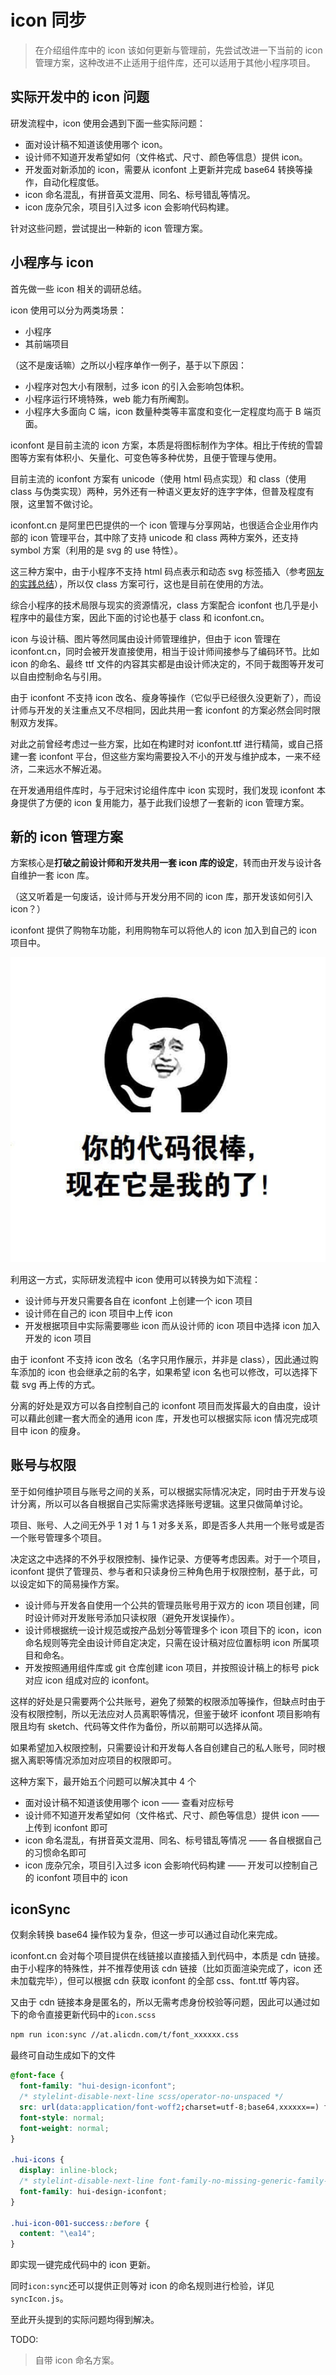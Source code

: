 # icon 同步

> 在介绍组件库中的 icon 该如何更新与管理前，先尝试改进一下当前的 icon 管理方案，这种改进不止适用于组件库，还可以适用于其他小程序项目。

## 实际开发中的 icon 问题

研发流程中，icon 使用会遇到下面一些实际问题：

- 面对设计稿不知道该使用哪个 icon。
- 设计师不知道开发希望如何（文件格式、尺寸、颜色等信息）提供 icon。
- 开发面对新添加的 icon，需要从 iconfont 上更新并完成 base64 转换等操作，自动化程度低。
- icon 命名混乱，有拼音英文混用、同名、标号错乱等情况。
- icon 庞杂冗余，项目引入过多 icon 会影响代码构建。

针对这些问题，尝试提出一种新的 icon 管理方案。

## 小程序与 icon

首先做一些 icon 相关的调研总结。

icon 使用可以分为两类场景：

- 小程序
- 其前端项目

（这不是废话嘛）之所以小程序单作一例子，基于以下原因：

- 小程序对包大小有限制，过多 icon 的引入会影响包体积。
- 小程序运行环境特殊，web 能力有所阉割。
- 小程序大多面向 C 端，icon 数量种类等丰富度和变化一定程度均高于 B 端页面。

iconfont 是目前主流的 icon 方案，本质是将图标制作为字体。相比于传统的雪碧图等方案有体积小、矢量化、可变色等多种优势，且便于管理与使用。

目前主流的 iconfont 方案有 unicode（使用 html 码点实现）和 class（使用 class 与伪类实现）两种，另外还有一种语义更友好的连字字体，但普及程度有限，这里暂不做讨论。

iconfont.cn 是阿里巴巴提供的一个 icon 管理与分享网站，也很适合企业用作内部的 icon 管理平台，其中除了支持 unicode 和 class 两种方案外，还支持 symbol 方案（利用的是 svg 的 use 特性）。

这三种方案中，由于小程序不支持 html 码点表示和动态 svg 标签插入（参考[网友的实践总结](http://yearito.cn/posts/using-iconfont-in-miniprogram.html)），所以仅 class 方案可行，这也是目前在使用的方法。

综合小程序的技术局限与现实的资源情况，class 方案配合 iconfont 也几乎是小程序中的最佳方案，因此下面的讨论也基于 class 和 iconfont.cn。

icon 与设计稿、图片等然同属由设计师管理维护，但由于 icon 管理在 iconfont.cn，同时会被开发直接使用，相当于设计师间接参与了编码环节。比如 icon 的命名、最终 ttf 文件的内容其实都是由设计师决定的，不同于裁图等开发可以自由控制命名与引用。

由于 iconfont 不支持 icon 改名、瘦身等操作（它似乎已经很久没更新了），而设计师与开发的关注重点又不尽相同，因此共用一套 iconfont 的方案必然会同时限制双方发挥。

对此之前曾经考虑过一些方案，比如在构建时对 iconfont.ttf 进行精简，或自己搭建一套 iconfont 平台，但这些方案均需要投入不小的开发与维护成本，一来不经济，二来远水不解近渴。

在开发通用组件库时，与于冠宋讨论组件库中 icon 实现时，我们发现 iconfont 本身提供了方便的 icon 复用能力，基于此我们设想了一套新的 icon 管理方案。

## 新的 icon 管理方案

方案核心是**打破之前设计师和开发共用一套 icon 库的设定**，转而由开发与设计各自维护一套 icon 库。

（这又听着是一句废话，设计师与开发分用不同的 icon 库，那开发该如何引入 icon？）

iconfont 提供了购物车功能，利用购物车可以将他人的 icon 加入到自己的 icon 项目中。

![你的代码很棒，现在它是我的了](./images/gitrob.jpg)

利用这一方式，实际研发流程中 icon 使用可以转换为如下流程：

- 设计师与开发只需要各自在 iconfont 上创建一个 icon 项目
- 设计师在自己的 icon 项目中上传 icon
- 开发根据项目中实际需要哪些 icon 而从设计师的 icon 项目中选择 icon 加入开发的 icon 项目

由于 iconfont 不支持 icon 改名（名字只用作展示，并非是 class），因此通过购车添加的 icon 也会继承之前的名字，如果希望 icon 名也可以修改，可以选择下载 svg 再上传的方式。

分离的好处是双方可以各自控制自己的 iconfont 项目而发挥最大的自由度，设计可以藉此创建一套大而全的通用 icon 库，开发也可以根据实际 icon 情况完成项目中 icon 的瘦身。

## 账号与权限

至于如何维护项目与账号之间的关系，可以根据实际情况决定，同时由于开发与设计分离，所以可以各自根据自己实际需求选择账号逻辑。这里只做简单讨论。

项目、账号、人之间无外乎 1 对 1 与 1 对多关系，即是否多人共用一个账号或是否一个账号管理多个项目。

决定这之中选择的不外乎权限控制、操作记录、方便等考虑因素。对于一个项目，iconfont 提供了管理员、参与者和只读身份三种角色用于权限控制，基于此，可以设定如下的简易操作方案。

- 设计师与开发各自使用一个公共的管理员账号用于双方的 icon 项目创建，同时设计师对开发账号添加只读权限（避免开发误操作）。
- 设计师根据统一设计规范或按产品划分等管理多个 icon 项目下的 icon，icon 命名规则等完全由设计师自定决定，只需在设计稿对应位置标明 icon 所属项目和命名。
- 开发按照通用组件库或 git 仓库创建 icon 项目，并按照设计稿上的标号 pick 对应 icon 组成对应的 iconfont。

这样的好处是只需要两个公共账号，避免了频繁的权限添加等操作，但缺点时由于没有权限控制，所以无法应对人员离职等情况，但鉴于破坏 iconfont 项目影响有限且均有 sketch、代码等文件作为备份，所以前期可以选择从简。

如果希望加入权限控制，只需要设计和开发每人各自创建自己的私人账号，同时根据入离职等情况添加对应项目的权限即可。

这种方案下，最开始五个问题可以解决其中 4 个

- 面对设计稿不知道该使用哪个 icon —— 查看对应标号
- 设计师不知道开发希望如何（文件格式、尺寸、颜色等信息）提供 icon —— 上传到 iconfont 即可
- icon 命名混乱，有拼音英文混用、同名、标号错乱等情况 —— 各自根据自己的习惯命名即可
- icon 庞杂冗余，项目引入过多 icon 会影响代码构建 —— 开发可以控制自己的 iconfont 项目中的 icon

## iconSync

仅剩余转换 base64 操作较为复杂，但这一步可以通过自动化来完成。

iconfont.cn 会对每个项目提供在线链接以直接插入到代码中，本质是 cdn 链接。由于小程序的特殊性，并不推荐使用该 cdn 链接（比如页面渲染完成了，icon 还未加载完毕），但可以根据 cdn 获取 iconfont 的全部 css、font.ttf 等内容。

又由于 cdn 链接本身是匿名的，所以无需考虑身份校验等问题，因此可以通过如下的命令直接更新代码中的`icon.scss`

```bash
npm run icon:sync //at.alicdn.com/t/font_xxxxxx.css
```

最终可自动生成如下的文件

```scss
@font-face {
  font-family: "hui-design-iconfont";
  /* stylelint-disable-next-line scss/operator-no-unspaced */
  src: url(data:application/font-woff2;charset=utf-8;base64,xxxxxx==) format("woff2");
  font-style: normal;
  font-weight: normal;
}

.hui-icons {
  display: inline-block;
  /* stylelint-disable-next-line font-family-no-missing-generic-family-keyword */
  font-family: hui-design-iconfont;
}

.hui-icon-001-success::before {
  content: "\ea14";
}
```

即实现一键完成代码中的 icon 更新。

同时`icon:sync`还可以提供正则等对 icon 的命名规则进行检验，详见`syncIcon.js`。

至此开头提到的实际问题均得到解决。

TODO:

> 自带 icon 命名方案。
